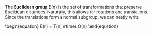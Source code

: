 The **Euclidean group** $E(n)$ is the set of transformations that preserve Euclidean distances. Naturally, this allows for rotations and translations. Since the translations form a normal subgroup, we can neatly write

\begin{equation}
E(n) = T(n) \rtimes O(n)
\end{equation}